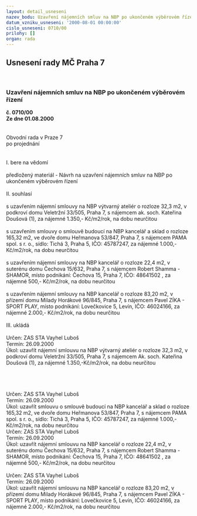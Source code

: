 ```yaml
---
layout: detail_usneseni
nazev_bodu: Uzavření nájemních smluv na NBP po ukončeném výběrovém řízení
datum_vzniku_usneseni: '2000-08-01 00:00:00'
cislo_usneseni: 0710/00
prilohy: []
organ: rada
---
```

<div id="ucUsn_pList" class="usn">
	<span><h2>Usnesení rady MČ Praha 7 </h2>
<br></span><div class="standBody">
<span><h3>Uzavření nájemních smluv na NBP po ukončeném výběrovém řízení</h3></span><div class="center">
		<strong>č. 0710/00</strong><br>
	</div>
<div class="center">
		<strong>Ze dne 01.08.2000</strong><br><br>
	</div>     <br>Obvodní rada v Praze 7<br>po projednání<br><br><br>I.	bere na vědomí<br><br> předložený materiál - Návrh na uzavření nájemních smluv na NBP po ukončeném výběrovém řízení<br><br>II.	souhlasí <br><br>s uzavřením nájemní smlouvy na NBP výtvarný ateliér o rozloze 32,3 m2, v podkroví domu Veletržní 33/505, Praha 7, s nájemcem ak. soch. Kateřina Doušová (1), za nájemné 1.350,- Kč/m2/rok, na dobu neurčitou <br><br>s uzavřením smlouvy o smlouvě budoucí na NBP kancelář a sklad o rozloze 165,32 m2, ve dvoře domu Heřmanova 53/847, Praha 7, s nájemcem PAMA spol. s r. o., sídlo: Tichá 3, Praha 5, IČO: 45787247, za nájemné 1.000,- Kč/m2/rok, na dobu neurčitou<br><br>s uzavřením nájemní smlouvy na NBP kancelář o rozloze 22,4 m2, v suterénu domu Čechova 15/632, Praha 7, s nájemcem Robert Shamma - SHAMOR, místo podnikání: Čechova 15, Praha 7, IČO: 48641502 , za nájemné 500,- Kč/m2/rok, na dobu neurčitou<br><br>s uzavřením nájemní smlouvy na NBP kancelář o rozloze 83,20 m2, v přízemí domu Milady Horákové 96/845, Praha 7, s nájemcem Pavel ZÍKA - SPORT  PLAY, místo podnikání: Lovečkovice 5, Levín, IČO: 46024166, za nájemné 2.000,- Kč/m2/rok, na dobu neurčitou<br><br>III.	ukládá <br><br> Určen:	     	ZAS STA Vayhel Luboš<br>Termín: 26.09.2000<br>Úkol:	uzavřít nájemní smlouvu na NBP výtvarný ateliér o rozloze 32,3 m2, v podkroví domu Veletržní 33/505, Praha 7, s nájemcem Ak. soch. Kateřina Doušová (1), za nájemné 1.350,-Kč/m2/rok, na dobu neurčitou <br>  <br><br><br><br> Určen:	     	ZAS STA Vayhel Luboš<br>Termín: 26.09.2000<br>Úkol:	uzavřít smlouvu o smlouvě budoucí na NBP kancelář a sklad o rozloze 165,32 m2, ve dvoře domu Heřmanova 53/847, Praha 7, s nájemcem PAMA spol. s r. o., sídlo: Tichá 3, Praha 5, IČO: 45787247, za nájemné 1.000,- Kč/m2/rok, na dobu neurčitou<br>  Určen:	     	ZAS STA Vayhel Luboš<br>Termín: 26.09.2000<br>Úkol:	uzavřít nájemní smlouvu  na NBP kancelář o rozloze 22,4 m2, v suterénu domu Čechova 15/632, Praha 7, s nájemcem Robert Shamma - SHAMOR, místo podnikání: Čechova 15, Praha 7, IČO: 48641502 , za nájemné 500,- Kč/m2/rok, na dobu neurčitou<br> <br> Určen:	     	ZAS STA Vayhel Luboš<br>Termín: 26.09.2000<br>Úkol:	uzavřít nájemní smlouvu na NBP kancelář o rozloze 83,20 m2, v přízemí domu Milady Horákové 96/845, Praha 7, s nájemcem Pavel ZÍKA - SPORT  PLAY, místo podnikání: Lovečkovice 5, Levín, IČO: 46024166, za nájemné 2.000,- Kč/m2/rok, na dobu neurčitou<br> <br>
</div>
</div>